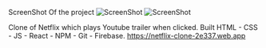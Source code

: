 ScreenShot Of the project
![ScreenShot](ScreenShot/sc1.png)
![ScreenShot](ScreenShot/sc2.png)

Clone of Netflix which plays Youtube trailer when clicked.
Built HTML - CSS - JS - React - NPM - Git - Firebase.
https://netflix-clone-2e337.web.app
